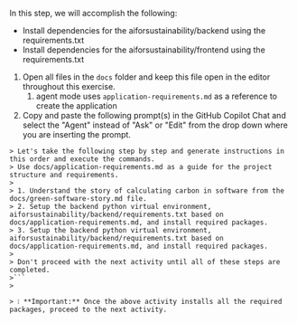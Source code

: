 In this step, we will accomplish the following:

- Install dependencies for the aiforsustainability/backend using the requirements.txt
- Install dependencies for the aiforsustainability/frontend using the requirements.txt

1. Open all files in the `docs` folder and keep this file open in the editor throughout this exercise.
    1.  agent mode uses `application-requirements.md` as a reference to create the application
2. Copy and paste the following prompt(s) in the GitHub Copilot Chat and select the "Agent" instead of "Ask" or "Edit" from the drop down where you are inserting the prompt.

```prompt
> Let's take the following step by step and generate instructions in this order and execute the commands.
> Use docs/application-requirements.md as a guide for the project structure and requirements.
>
> 1. Understand the story of calculating carbon in software from the docs/green-software-story.md file.
> 2. Setup the backend python virtual environment, aiforsustainability/backend/requirements.txt based on docs/application-requirements.md, and install required packages.
> 3. Setup the backend python virtual environment, aiforsustainability/backend/requirements.txt based on docs/application-requirements.md, and install required packages.
>
> Don't proceed with the next activity until all of these steps are completed.
>```
>

> ❕ **Important:** Once the above activity installs all the required packages, proceed to the next activity.
